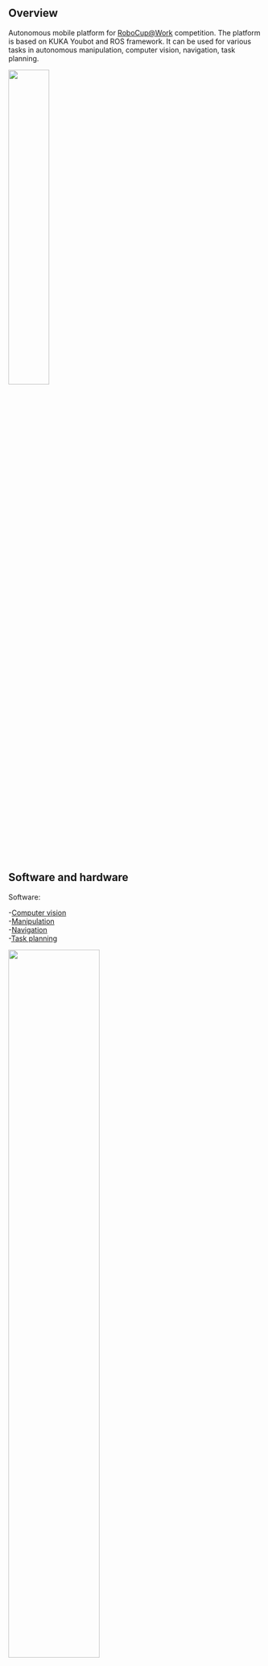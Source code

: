 ## **Overview**
Autonomous mobile platform for [RoboCup@Work](https://github.com/robocup-at-work) competition. The platform is based on KUKA Youbot and ROS framework. It can be used for various tasks in autonomous manipulation, computer vision, navigation, task planning.

<img src="https://user-images.githubusercontent.com/68658068/117144515-4cd8e980-adb2-11eb-97a5-2092d1c4e241.jpg" width="40%" height="40%">

## **Software and hardware**
Software:

-[Computer vision](https://github.com/mikhail-chirkov/youbot_master_thesis_or_project/wiki/Computer-vision) \
-[Manipulation](https://github.com/mikhail-chirkov/youbot_master_thesis_or_project/wiki/Manipulation) \
-[Navigation](https://github.com/mikhail-chirkov/youbot_master_thesis_or_project/wiki/Navigation) \
-[Task planning](https://github.com/mikhail-chirkov/youbot_master_thesis_or_project/wiki/Task-planning)

<img src="https://user-images.githubusercontent.com/68658068/127802862-322e49bc-28bf-4fc4-b14a-83077e040501.png" width="60%" height="60%">

Hardware:

<img src="https://user-images.githubusercontent.com/68658068/117140087-472cd500-adad-11eb-933b-a64af6e81570.png" width="55%" height="75%">


## **Demonstration**
Peg-in-Hole tasks:

[![cont](https://user-images.githubusercontent.com/68658068/121780699-d219a000-cba1-11eb-99ab-4ef5c65b8b7b.jpg)](https://youtu.be/ldB88x4FVSY)
[![cavi](https://user-images.githubusercontent.com/68658068/121780694-ce861900-cba1-11eb-836c-401d5c886550.jpg)](https://youtu.be/rGVe_tpEly4)

Adaptive grasping strategies:

[![maxresdefault](https://user-images.githubusercontent.com/68658068/120919831-e51d0380-c6bb-11eb-930c-b1087d4808b1.jpg)](https://youtu.be/S5ihl4ivemE)
[![obj](https://user-images.githubusercontent.com/68658068/121780708-d940ae00-cba1-11eb-81d8-1076bf5df345.png)](https://youtu.be/tFVu8aOlgR8)

Merged mapping:

[![ma](https://user-images.githubusercontent.com/68658068/121780703-d5ad2700-cba1-11eb-9e02-994fd642fb0c.png)](https://youtu.be/5V9o4ktJC4I)